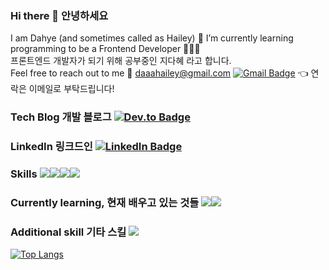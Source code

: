 ### Hi there 👋 안녕하세요<br>
I am Dahye (and sometimes called as Hailey) 🙂 I’m currently learning programming to be a Frontend Developer 👩🏻‍💻 <br>
프론트엔드 개발자가 되기 위해 공부중인 지다혜 라고 합니다. <br>
Feel free to reach out to me 💌 daaahailey@gmail.com [![Gmail Badge](https://img.shields.io/badge/Gmail-D14836?style=flat&logo=Gmail&logoColor=white)](mailto:daaahailey@gmail.com) 👈 연락은 이메일로 부탁드립니다! <br>

### Tech Blog 개발 블로그 [![Dev.to Badge](https://img.shields.io/badge/dev.to-0A0A0A?style=flat-square&logo=dev.to&logoColor=white)](https://dev.to/daaahailey)<br>

### LinkedIn 링크드인 [![LinkedIn Badge](https://img.shields.io/badge/LinkedIn-0A66C2?style=flat-square&logo=LinkedIn&logoColor=white)](https://www.linkedin.com/in/dahyeji)<br>

### Skills <img src="https://img.shields.io/badge/HTML5-E34F26?style=flat-square&logo=HTML5&logoColor=white"/><img src="https://img.shields.io/badge/CSS3-1572B6?style=flat-square&logo=CSS3&logoColor=white"/><img src="https://img.shields.io/badge/Sass-CC6699?style=flat-square&logo=Sass&logoColor=white"/><img src="https://img.shields.io/badge/JavaScript-F7DF1E?style=flat-square&logo=JavaScript&logoColor=white"/><br>

### Currently learning, 현재 배우고 있는 것들 <img src="https://img.shields.io/badge/React-61DAFB?style=flat-square&logo=React&logoColor=white" /><img src="https://img.shields.io/badge/Next.js-000000?style=flat-square&logo=Next.js&logoColor=white" /><br>

### Additional skill 기타 스킬 <img src="https://img.shields.io/badge/AdobePhotoshop-31A8FF?style=flat-square&logo=AdobePhotoshop&logoColor=white" /><br>

[![Top Langs](https://github-readme-stats.vercel.app/api/top-langs/?username=daaahailey&?exclude_repo=likelion&layout=compact)](https://github.com/anuraghazra/github-readme-stats)



<!--
**daaahailey/daaahailey** is a ✨ _special_ ✨ repository because its `README.md` (this file) appears on your GitHub profile.

Here are some ideas to get you started:

- 🔭 I’m currently working on ...
- 🌱 I’m currently learning ...
- 👯 I’m looking to collaborate on ...
- 🤔 I’m looking for help with ...
- 💬 Ask me about ...
- 📫 How to reach me: ...
- 😄 Pronouns: ...
- ⚡ Fun fact: ...
-->
